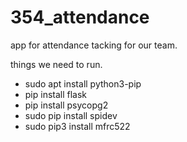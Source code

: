 # 354_attendance
app for attendance tacking for our team. 


things we need to run.
- sudo apt install python3-pip
- pip install flask
- pip install psycopg2 
- sudo pip install spidev
- sudo pip3 install mfrc522
